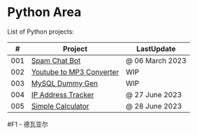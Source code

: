 # Python Area

List of Python projects:

|  #  | Project                                          | LastUpdate      |
| :-: | ------------------------------------------------ | --------------- |
| 001 | [Spam Chat Bot](spamchat)                        | @ 06 March 2023 |
| 002 | [Youtube to MP3 Converter](youtubemp3-converter) | WIP             |
| 003 | [MySQL Dummy Gen](mysqldummydata-generator)      | WIP             |
| 004 | [IP Address Tracker](ipaddress-tracker)          | @ 27 June 2023  |
| 005 | [Simple Calculator](simple-calculator)           | @ 28 June 2023  |

#F1 - 德瓦亚尔
